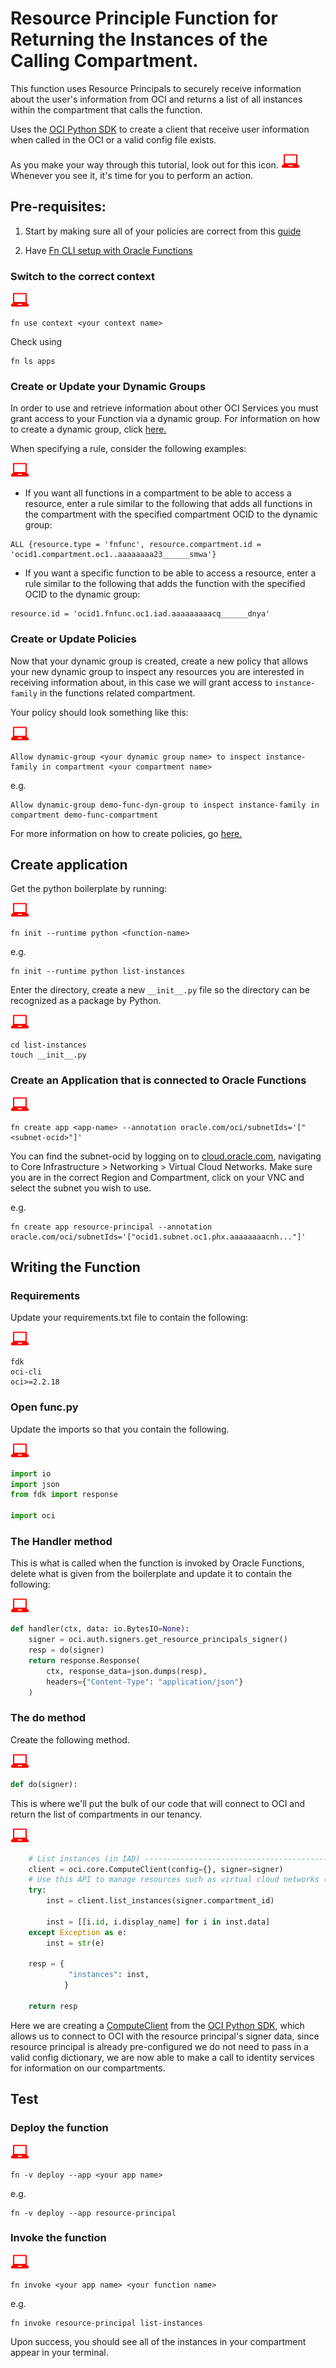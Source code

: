 # Resource Principle Function for Returning the Instances of the Calling Compartment.

  This function uses Resource Principals to securely receive information about the user's information from OCI and returns a list of all instances within the compartment that calls the function.

  Uses the [OCI Python SDK](https://oracle-cloud-infrastructure-python-sdk.readthedocs.io/en/latest/index.html) to create a client that receive user information when called in the OCI or a valid config file exists.

  As you make your way through this tutorial, look out for this icon. ![user input icon](../images/userinput.png) Whenever you see it, it's time for you to perform an action.


Pre-requisites:
---------------
  1. Start by making sure all of your policies are correct from this [guide](https://docs.cloud.oracle.com/iaas/Content/Functions/Tasks/functionscreatingpolicies.htm?tocpath=Services%7CFunctions%7CPreparing%20for%20Oracle%20Functions%7CConfiguring%20Your%20Tenancy%20for%20Function%20Development%7C_____4)

  2. Have [Fn CLI setup with Oracle Functions](https://docs.cloud.oracle.com/iaas/Content/Functions/Tasks/functionsconfiguringclient.htm?tocpath=Services%7CFunctions%7CPreparing%20for%20Oracle%20Functions%7CConfiguring%20Your%20Client%20Environment%20for%20Function%20Development%7C_____0)

### Switch to the correct context
  ![user input icon](../images/userinput.png)
  ```
  fn use context <your context name>
  ```
  Check using
  ```
  fn ls apps
  ```

### Create or Update your Dynamic Groups
  In order to use and retrieve information about other OCI Services you must grant access to your Function via a dynamic group. For information on how to create a dynamic group, click [here.](https://docs.cloud.oracle.com/iaas/Content/Identity/Tasks/managingdynamicgroups.htm#To)

  When specifying a rule, consider the following examples:

  ![user input icon](../images/userinput.png)
  * If you want all functions in a compartment to be able to access a resource, enter a rule similar to the following that adds all functions in the compartment with the specified compartment OCID to the dynamic group:
  ```
  ALL {resource.type = 'fnfunc', resource.compartment.id = 'ocid1.compartment.oc1..aaaaaaaa23______smwa'}
  ```

  * If you want a specific function to be able to access a resource, enter a rule similar to the following that adds the function with the specified OCID to the dynamic group:
  ```
  resource.id = 'ocid1.fnfunc.oc1.iad.aaaaaaaaacq______dnya'
  ```

### Create or Update Policies
  Now that your dynamic group is created, create a new policy that allows your new dynamic group to inspect any resources you are interested in receiving information about, in this case we will grant access to `instance-family` in the functions related compartment.

  Your policy should look something like this:

  ![user input icon](../images/userinput.png)
  ```
  Allow dynamic-group <your dynamic group name> to inspect instance-family in compartment <your compartment name>
  ```

  e.g.

  ```
  Allow dynamic-group demo-func-dyn-group to inspect instance-family in compartment demo-func-compartment
  ```

  For more information on how to create policies, go [here.](https://docs.cloud.oracle.com/iaas/Content/Identity/Concepts/policysyntax.htm)

Create application
------------------
  Get the python boilerplate by running:

  ![user input icon](../images/userinput.png)
  ```
  fn init --runtime python <function-name>
  ```
  e.g.
  ```
  fn init --runtime python list-instances
  ```
  Enter the directory, create a new `__init__.py` file so the directory can be recognized as a package by Python.

  ![user input icon](../images/userinput.png)
  ```
  cd list-instances
  touch __init__.py
  ```

### Create an Application that is connected to Oracle Functions
  ![user input icon](../images/userinput.png)
  ```
  fn create app <app-name> --annotation oracle.com/oci/subnetIds='["<subnet-ocid>"]'
  ```
  You can find the subnet-ocid by logging on to [cloud.oracle.com](https://cloud.oracle.com/en_US/sign-in), navigating to Core Infrastructure > Networking > Virtual Cloud Networks. Make sure you are in the correct Region and Compartment, click on your VNC and select the subnet you wish to use.

  e.g.
  ```
  fn create app resource-principal --annotation oracle.com/oci/subnetIds='["ocid1.subnet.oc1.phx.aaaaaaaacnh..."]'
  ```

Writing the Function
------------------
### Requirements
  Update your requirements.txt file to contain the following:

  ![user input icon](../images/userinput.png)
  ```
  fdk
  oci-cli
  oci>=2.2.18
  ```

### Open func.py
  Update the imports so that you contain the following.

  ![user input icon](../images/userinput.png)
  ```python
  import io
  import json
  from fdk import response

  import oci
  ```

### The Handler method
  This is what is called when the function is invoked by Oracle Functions, delete what is given from the boilerplate and update it to contain the following:

  ![user input icon](../images/userinput.png)
  ```python
  def handler(ctx, data: io.BytesIO=None):
      signer = oci.auth.signers.get_resource_principals_signer()
      resp = do(signer)
      return response.Response(
          ctx, response_data=json.dumps(resp),
          headers={"Content-Type": "application/json"}
      )
  ```

### The do method
  Create the following method.

  ![user input icon](../images/userinput.png)
  ```python
  def do(signer):
  ```
  This is where we'll put the bulk of our code that will connect to OCI and return the list of compartments in our tenancy.

  ![user input icon](../images/userinput.png)
  ```python
      # List instances (in IAD) --------------------------------------------------------------------------------
      client = oci.core.ComputeClient(config={}, signer=signer)
      # Use this API to manage resources such as virtual cloud networks (VCNs), compute instances, and block storage volumes.
      try:
          inst = client.list_instances(signer.compartment_id)

          inst = [[i.id, i.display_name] for i in inst.data]
      except Exception as e:
          inst = str(e)

      resp = {
               "instances": inst,
              }

      return resp
  ```
  Here we are creating a [ComputeClient](https://oracle-cloud-infrastructure-python-sdk.readthedocs.io/en/latest/api/core/client/oci.core.ComputeClient.html) from the [OCI Python SDK](https://oracle-cloud-infrastructure-python-sdk.readthedocs.io/en/latest/index.html), which allows us to connect to OCI with the resource principal's signer data, since resource principal is already pre-configured we do not need to pass in a valid config dictionary, we are now able to make a call to identity services for information on our compartments.

Test
----
### Deploy the function

  ![user input icon](../images/userinput.png)
  ```
  fn -v deploy --app <your app name>
  ```

  e.g.

  ```
  fn -v deploy --app resource-principal
  ```

### Invoke the function

  ![user input icon](../images/userinput.png)
  ```
  fn invoke <your app name> <your function name>
  ```

  e.g.

  ```
  fn invoke resource-principal list-instances
  ```
  Upon success, you should see all of the instances in your compartment appear in your terminal.
